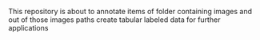 This repository is about to annotate items of folder containing images and out of those images paths create tabular labeled data for further applications    
